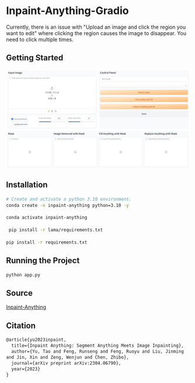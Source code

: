 # Inpaint-Anything-Gradio

Currently, there is an issue with "Upload an image and click the region you want to edit" where clicking the region causes the image to disappear. You need to click multiple times.

## Getting Started

![example1](/example/main.jpg)

## Installation

```bash
# Create and activate a python 3.10 environment.
conda create -n inpaint-anything python=3.10 -y

conda activate inpaint-anything

 pip install -r lama/requirements.txt

pip install -r requirements.txt
```

## Running the Project

```bash
python app.py
```

## Source

[Inpaint-Anything](https://github.com/geekyutao/Inpaint-Anything)

## Citation

```
@article{yu2023inpaint,
  title={Inpaint Anything: Segment Anything Meets Image Inpainting},
  author={Yu, Tao and Feng, Runseng and Feng, Ruoyu and Liu, Jinming and Jin, Xin and Zeng, Wenjun and Chen, Zhibo},
  journal={arXiv preprint arXiv:2304.06790},
  year={2023}
}
```
